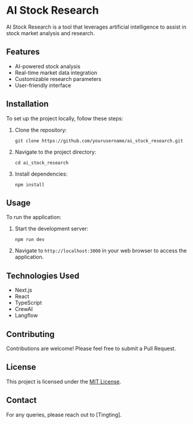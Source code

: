 # AI Stock Research

AI Stock Research is a tool that leverages artificial intelligence to assist in stock market analysis and research.

## Features

- AI-powered stock analysis
- Real-time market data integration
- Customizable research parameters
- User-friendly interface

## Installation

To set up the project locally, follow these steps:

1. Clone the repository:
   ```
   git clone https://github.com/yourusername/ai_stock_research.git
   ```
2. Navigate to the project directory:
   ```
   cd ai_stock_research
   ```
3. Install dependencies:
   ```
   npm install
   ```

## Usage

To run the application:

1. Start the development server:
   ```
   npm run dev
   ```
2. Navigate to `http://localhost:3000` in your web browser to access the application.

## Technologies Used

- Next.js
- React
- TypeScript
- CrewAI
- Langflow

## Contributing

Contributions are welcome! Please feel free to submit a Pull Request.

## License

This project is licensed under the [MIT License](LICENSE).

## Contact

For any queries, please reach out to [Tingting].

